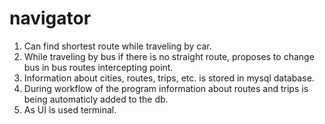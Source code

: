 # navigator
1. Can find shortest route while traveling by car.
2. While traveling by bus if there is no straight route, proposes to change bus in bus routes intercepting point.
3. Information about cities, routes, trips, etc. is stored in mysql database.
4. During workflow of the program information about routes and trips is being automaticly added to the db.
5. As UI is used terminal.
